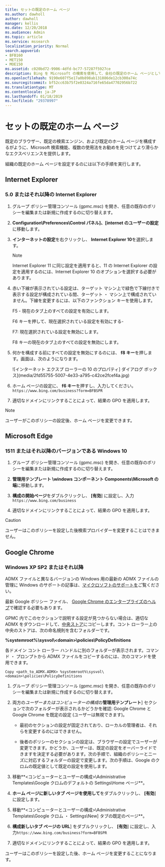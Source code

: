 ```yaml
---
title: セットの既定のホーム ページ
ms.author: dawholl
author: dawholl
manager: kellis
ms.date: 12/20/2018
ms.audience: Admin
ms.topic: article
ms.service: mssearch
localization_priority: Normal
search.appverid:
- BFB160
- MET150
- MOE150
ms.assetid: c020bd72-9906-4dfd-bc77-57287f5927ce
description: Bing を Microsoft の検索を使用して、会社の既定のホーム ページとして設定する方法について説明します。
ms.openlocfilehash: 9190e607f5e17a0b898ab131886de12cb300a74c
ms.sourcegitcommit: bf52cc63b75f2e0324a716fe65da47702956b722
ms.translationtype: MT
ms.contentlocale: ja-JP
ms.lasthandoff: 01/18/2019
ms.locfileid: "29378997"
---
```

# <a name="set-default-homepage"></a>セットの既定のホーム ページ

既定のブラウザー、既定の検索エンジン、および既定のホーム ページを構成するがように、Microsoft 検索機能、複数の使用法をお勧めを見つけてより滑らかなエクスペリエンスを提供します。
  
組織の既定のホーム ページを設定するのには以下の手順を実行します。
  
## <a name="internet-explorer"></a>Internet Explorer

### <a name="internet-explorer-50-or-later"></a>5.0 またはそれ以降の Internet Explorer

1. グループ ポリシー管理コンソール (gpmc.msc) を開き、任意の既存のポリシーを編集または新規に作成するのに切り替えます。
    
2. **Configuration\Preferences\Control パネル]、[internet のユーザーの設定**に移動します。
    
3. **インターネットの設定**を右クリックし、 **Internet Explorer 10**を選択します。
    
    > [!NOTE]
    > Internet Explorer 11 に同じ設定を適用すると、11 の Internet Explorer の設定を適用するのには、Internet Explorer 10 のオプションを選択する必要があります。 
  
4. 赤い下線が表示されている設定は、ターゲット マシン上で緑色で下線付きで表示する設定が構成されている間、ターゲット ・ マシン上で構成されていません。下線を変更するには、以下のファンクション キーを使用します。
    
    F5 - 現在のタブ上のすべての設定を有効にします。
    
    F6 キーを押して、現在選択されている設定を有効にする-
    
    F7: 現在選択されている設定を無効にします。
    
    F8 キーの現在のタブ上のすべての設定を無効にします。
    
5. 何かを構成する前にすべての設定を無効にするのには、 **f8 キー**を押します。画面は、次のようになります。 
    
    ![インターネット エクスプ ローラーの 10 のプロパティ] ダイアログ ボックス](media/2fd55755-5007-4e33-a795-c42ce2fcef4a.jpg)
  
6. ホーム ページの設定に、 **f6 キー**を押すし、入力してください。`https://www.bing.com/business?form=BFBSPR`
    
7. 適切なドメインにリンクすることによって、結果の GPO を適用します。
    
> [!NOTE]
> ユーザーがこのポリシーの設定後、ホーム ページを変更できます。 
  
## <a name="microsoft-edge"></a>Microsoft Edge

### <a name="windows-10-version-1511-or-later"></a>1511 またはそれ以降のバージョンである Windows 10

1. グループ ポリシー管理コンソール (gpmc.msc) を開き、任意の既存のポリシーを編集または新規に作成するのに切り替えます。
    
2. **管理用テンプレート \windows コンポーネント Components\Microsoft の端**に移動します。
    
1. **構成の開始ページ**をダブルクリックし、 **[有効**] に設定し、入力`https://www.bing.com/business`
    
3. 適切なドメインにリンクすることによって、結果の GPO を適用します。
    
> [!CAUTION]
> ユーザーはこのポリシーを設定した後検索プロバイダーを変更することはできません。 
  
## <a name="google-chrome"></a>Google Chrome

### <a name="windows-xp-sp2-or-later"></a>Windows XP SP2 またはそれ以降

ADMX ファイルと異なるバージョンの Windows 用の最新の ADMX ファイルの管理に Windows のサポートの記事は、[マイクロソフトのサポートを](https://support.microsoft.com/en-us/help/3087759/how-to-create-and-manage-the-central-store-for-group-policy-administra)ご覧ください。

最新 Google ポリシー ファイル、 [Google Chrome のエンタープライズのヘルプ](https://support.google.com/chrome/a/answer/187202)で確認する必要もあります。
  
GPMC 内でこのセクションで説明する設定が見つからない場合は、適切な ADMX をダウンロードして、[中央ストア](https://docs.microsoft.com/en-us/previous-versions/windows/it-pro/windows-vista/cc748955%28v%3dws.10%29)にコピーします。コント ローラー上の中央のストアは、次の命名規則を含むフォルダーです。
  
 **%systemroot%\sysvol\\<domain\>\policies\PolicyDefinitions**
  
各ドメイン コント ローラー ハンドルに別のフォルダーが表示されます。コマンド ・ プロンプトから ADMX ファイルをコピーするのには、次のコマンドを使用できます。
  
 `Copy <path_to_ADMX.ADMX> %systemroot%\sysvol\<domain>\policies\PolicyDefinitions`
  
1. グループ ポリシー管理コンソール (gpmc.msc) を開き、任意の既存のポリシーを編集または新規に作成するのに切り替えます。
    
2. 両方の*ユーザーまたはコンピューターの構成*の**管理用テンプレート**] セクションで次のフォルダーが表示されるかどうかを確認: Google Chrome と Google Chrome を既定の設定 (ユーザーは無視できます)。
    
   - 最初のセクションの設定が固定されており、ローカルの管理者は、それらを変更するのにはできません。
    
   - 後者のポリシーのセクションの設定は、ブラウザーの設定でユーザーが変更できます。かどうか、ユーザーは、既定の設定をオーバーライドできますを決定する必要があります。次の手順で、組織のポリシーとニーズに対応するフォルダーの設定で変更します。次の手順は、Google のクロムの既定値として既定の設定を使用します。
    
3. 移動**&lt;コンピューターとユーザーの構成&gt;\Administrative Templates\Google クロムのデフォルトの Settings\Home ページ**。
    
4. **ホーム ページに新しいタブ ページを使用して**をダブルクリックし、 **[有効**] に設定します。
    
5. 移動**&lt;コンピューターとユーザーの構成&gt;\Administrative Templates\Google クロム ・ Settings\New] タブの既定のページ**。
    
6. **構成新しいタブ ページの URL**] をダブルクリックし、 **[有効**] に設定し、入力`https://www.bing.com/business?form=BFBSPR`
    
7. 適切なドメインにリンクすることによって、結果の GPO を適用します。
    
ユーザーはこのポリシーを設定した後、ホーム ページを変更することになります。